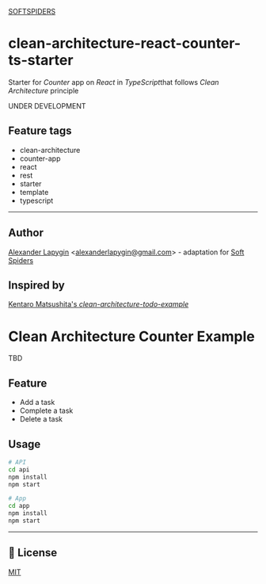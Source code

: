 [SOFTSPIDERS](https://github.com/softspiders/softspiders)

# clean-architecture-react-counter-ts-starter
Starter for *Counter* app on *React* in *TypeScript*that follows *Clean Architecture* principle

UNDER DEVELOPMENT

## Feature tags

- clean-architecture
- counter-app
- react
- rest
- starter
- template
- typescript

---

## Author

[Alexander Lapygin](https://github.com/AlexanderLapygin) <<alexanderlapygin@gmail.com>> - adaptation for [Soft Spiders](https://github.com/softspiders/softspiders)

## Inspired by

[Kentaro Matsushita's *clean-architecture-todo-example*](https://github.com/kentaro-m/clean-architecture-todo-example)

# Clean Architecture Counter Example

TBD

## Feature
- Add a task
- Complete a task
- Delete a task

## Usage
```sh
# API
cd api
npm install
npm start

# App
cd app
npm install
npm start
```

---
## :memo: License
[MIT](./LICENSE)
